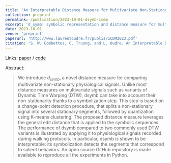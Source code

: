 ```yaml
---
title: "An Interpretable Distance Measure for Multivariate Non-Stationary Physiological Signals"
collection: preprint
permalink: /publication/2023-10-01-dsymb-icdm
excerpt: 'd_symb: symbolic representation and distance measure for multivariate time series.'
date: 2023-10-01
venue: 'preprint'
paperurl: 'http://www.laurentoudre.fr/publis/ICDM2023.pdf'
citation: 'S. W. Combettes, C. Truong, and L. Oudre. An Interpretable Distance Measure for Multivariate Non-Stationary Physiological Signals. In Proceedings of the International Conference on Data Mining (AI4TS Workshop), Shanghai, China, 2023.'
---
```


Links: [paper](http://www.laurentoudre.fr/publications.html) / [code](https://github.com/sylvaincom/d-symb)

Abstract:
>We introduce $d_{symb}$, a novel distance measure for comparing multivariate non-stationary physiological signals. Unlike most distance measures on multivariate signals such as variants of Dynamic Time Warping (DTW), dsymb can take into account their non-stationarity thanks to a symbolization step. This step is based on a change-point detection procedure, that splits a non-stationary signal into several stationary segments, followed by quantization using K-means clustering. The proposed distance measure leverages the general edit distance that is applied to the symbolic sequences. The performance of dsymb compared to two commonly used DTW variants is illustrated by applying it to physiological signals recorded during walking protocols. In particular, dsymb is shown to be interpretable: its symbolization detects the segments that correspond to salient behaviors. An open source GitHub repository is made available to reproduce all the experiments in Python.